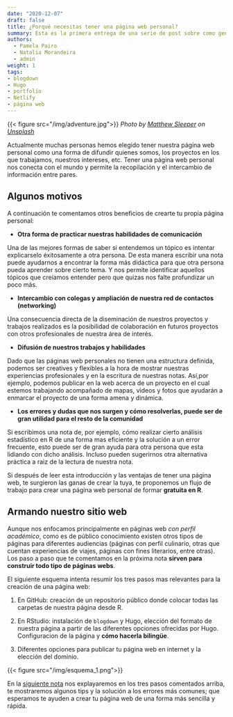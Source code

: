 ```yaml
---
date: "2020-12-07"
draft: false
title: ¿Porqué necesitas tener una página web personal?
summary: Esta es la primera entrega de una serie de post sobre como generar un sitio web estático con R.
authors: 
  - Pamela Pairo
  - Natalia Morandeira
  - admin
weight: 1
tags:
- blogdown
- Hugo
- portfolio
- Netlify
- página web
---
```


{{< figure src="/img/adventure.jpg">}}
*<span>Photo by <a href="https://unsplash.com/@mjsleeper?utm_source=unsplash&amp;utm_medium=referral&amp;utm_content=creditCopyText">Matthew Sleeper</a> on <a href="https://unsplash.com/s/photos/begin?utm_source=unsplash&amp;utm_medium=referral&amp;utm_content=creditCopyText">Unsplash</a></span>*


Actualmente muchas personas hemos elegido tener nuestra página web personal como una forma de difundir quienes somos, los proyectos en los que trabajamos, nuestros intereses, etc. Tener una página web personal nos conecta con el mundo y permite la recopilación y el intercambio de información entre pares. 

## Algunos motivos  

A continuación te comentamos otros beneficios de crearte tu propia página personal:

+ **Otra forma de practicar nuestras habilidades de comunicación** 

Una de las mejores formas de saber si entendemos un tópico es intentar explicarselo éxitosamente a otra persona. De esta manera escribir una nota puede ayudarnos a encontrar la forma más didáctica para que otra persona pueda aprender sobre cierto tema. Y nos permite identificar aquellos tópicos que creíamos entender pero que quizas nos falte profundizar un poco más.

+ **Intercambio con colegas y ampliación de nuestra red de contactos (networking)** 

Una consecuencia directa de la diseminación de nuestros proyectos y trabajos realizados es la posibilidad de colaboración en futuros proyectos con otros profesionales de nuestra área de interés.

+ **Difusión de nuestros trabajos y habilidades** 

Dado que las páginas web personales no tienen una estructura definida, podemos ser creatives y flexibles a la hora de mostrar nuestras experiencias profesionales y en la escritura de nuestras notas. Así,por ejemplo, podemos publicar en la web acerca de un proyecto en el cual estemos trabajando acompañado de mapas, videos y fotos que ayudarán a enmarcar el proyecto de una forma amena y dinámica.

+ **Los errores y dudas que nos surgen y cómo resolverlas, puede ser de gran utilidad para el resto de la comunidad** 

Si escribimos una nota de, por ejemplo, cómo realizar cierto análisis estadístico en R de una forma mas eficiente y la solución a un error frecuente, esto puede ser de gran ayuda para otra persona que esta lidiando con dicho análisis. Incluso pueden sugerirnos otra alternativa práctica a raiz de la lectura de nuestra nota.


Si después de leer esta introducción y las ventajas de tener una página web, te surgieron las ganas de crear la tuya, te proponemos un flujo de trabajo para crear una página web personal de formar **gratuita en R**. 

## Armando nuestro sitio web

Aunque nos enfocamos principalmente en páginas web _con perfil académico_, como es de público conocimiento existen otros tipos de páginas para diferentes audiencias (páginas con perfil culinario, otras que cuentan experiencias de viajes, páginas con fines literarios, entre otras). Los paso a paso que te comentamos en la próxima nota **sirven para construir todo tipo de páginas webs**.

El siguiente esquema intenta resumir los tres pasos mas relevantes para la creación de una página web:

1. En GitHub: creación de un repositorio público donde colocar todas las carpetas de nuestra página desde R.

2. En RStudio: instalación de `blogdown` y Hugo, elección del formato de nuestra página a partir de las diferentes opciones ofrecidas por Hugo. Configuracion de la página y **cómo hacerla bilingüe**.

3. Diferentes opciones para publicar tu página web en internet y la elección del dominio.

{{< figure src="/img/esquema_1.png">}}

En la [siguiente nota](https://yabellini.netlify.app/es/post/hacerweb2/) nos explayaremos en los tres pasos comentados arriba, te mostraremos algunos tips y la solución a los errores más comunes; que esperamos te ayuden a crear tu página web de una forma más sencilla y rápida.



